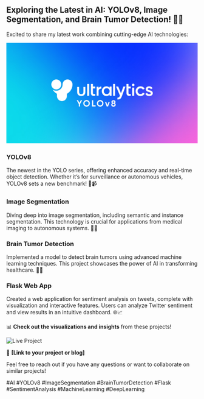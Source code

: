 ## Exploring the Latest in AI: YOLOv8, Image Segmentation, and Brain Tumor Detection! 🧠🔬

Excited to share my latest work combining cutting-edge AI technologies:

![Visualization](https://github.com/Nishant2018/Brain-Tumor-Detection----YOLO-v8/blob/main/Yolo-v8.jpg)

### YOLOv8
The newest in the YOLO series, offering enhanced accuracy and real-time object detection. Whether it’s for surveillance or autonomous vehicles, YOLOv8 sets a new benchmark! 🚗📹

### Image Segmentation
Diving deep into image segmentation, including semantic and instance segmentation. This technology is crucial for applications from medical imaging to autonomous systems. 🏥🚀

### Brain Tumor Detection
Implemented a model to detect brain tumors using advanced machine learning techniques. This project showcases the power of AI in transforming healthcare. 🧠🔬

### Flask Web App
Created a web application for sentiment analysis on tweets, complete with visualization and interactive features. Users can analyze Twitter sentiment and view results in an intuitive dashboard. 🌐📈

📊 **Check out the visualizations and insights** from these projects!

![Live Project]([URL-to-your-image](https://app.roboflow.com/nishant-raghuwanshi-deep-learning/brain-tumor-40crk-zgelw/visualize/1))

🔗 **[Link to your project or blog]**

Feel free to reach out if you have any questions or want to collaborate on similar projects!

#AI #YOLOv8 #ImageSegmentation #BrainTumorDetection #Flask #SentimentAnalysis #MachineLearning #DeepLearning
